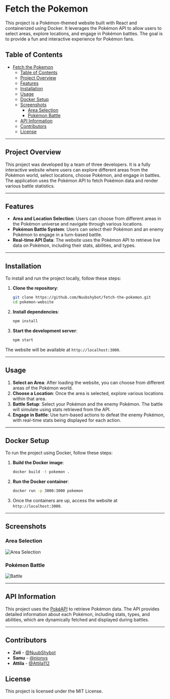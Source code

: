 # Fetch the Pokemon 

This project is a Pokémon-themed website built with React and containerized using Docker. It leverages the Pokémon API to allow users to select areas, explore locations, and engage in Pokémon battles. The goal is to provide a fun and interactive experience for Pokémon fans.

## Table of Contents
- [Fetch the Pokemon](#fetch-the-pokemon)
  - [Table of Contents](#table-of-contents)
  - [Project Overview](#project-overview)
  - [Features](#features)
  - [Installation](#installation)
  - [Usage](#usage)
  - [Docker Setup](#docker-setup)
  - [Screenshots](#screenshots)
    - [Area Selection](#area-selection)
    - [Pokémon Battle](#pokémon-battle)
  - [API Information](#api-information)
  - [Contributors](#contributors)
  - [License](#license)

---

## Project Overview

This project was developed by a team of three developers. It is a fully interactive website where users can explore different areas from the Pokémon world, select locations, choose Pokémon, and engage in battles. The application uses the Pokémon API to fetch Pokémon data and render various battle statistics.

---

## Features

- **Area and Location Selection**: Users can choose from different areas in the Pokémon universe and navigate through various locations.
- **Pokémon Battle System**: Users can select their Pokémon and an enemy Pokémon to engage in a turn-based battle.
- **Real-time API Data**: The website uses the Pokémon API to retrieve live data on Pokémon, including their stats, abilities, and types.

---

## Installation

To install and run the project locally, follow these steps:

1. **Clone the repository**:
   ```bash
   git clone https://github.com/Nuubshybot/fetch-the-pokemon.git
   cd pokemon-website 
    ```
2.  **Install dependencies**:
    ```bash    
    npm install
     ```
3.  **Start the development server**:
    
    ```bash
    npm start
     ``` 
The website will be available at `http://localhost:3000`.

----------

## Usage

1.  **Select an Area**: After loading the website, you can choose from different areas of the Pokémon world.
2.  **Choose a Location**: Once the area is selected, explore various locations within that area.
3.  **Battle Setup**: Select your Pokémon and the enemy Pokémon. The battle will simulate using stats retrieved from the API.
4.  **Engage in Battle**: Use turn-based actions to defeat the enemy Pokémon, with real-time stats being displayed for each action.

----------

## Docker Setup

To run the project using Docker, follow these steps:

1.  **Build the Docker image**:
    
    ```bash
    docker build -t pokemon .
    ```
2.  **Run the Docker container**:
    
    ```bash
    docker run -p 3000:3000 pokemon
    ```
3.  Once the containers are up, access the website at `http://localhost:3000`.
    

----------

## Screenshots

### Area Selection
![Area Selection](images/area.jpg)

### Pokémon Battle
![Battle](images/battle.jpg)

----------

## API Information

This project uses the [PokéAPI](https://pokeapi.co/) to retrieve Pokémon data. The API provides detailed information about each Pokémon, including stats, types, and abilities, which are dynamically fetched and displayed during battles.

----------

## Contributors

-   **Zoli** - [@NuubShybot](https://github.com/Nuubshybot)
-   **Samu** - [@nionys](https://github.com/nionys)
-   **Attila** - [@Attila112](https://github.com/Attila112)

## License
This project is licensed under the MIT License.